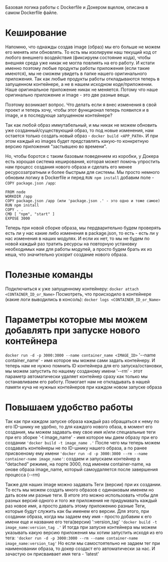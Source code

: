 Базовая логика работы с Dockerfile и Докером вцелом, описана в самом Dockerfile файле.

# Кеширование
Напомню, что однажды создав image (образ) мы его больше не можем его менять или обновлять. То есть мы изолируем наш текущий код от любого внешнего воздействия (фиксируем состояние кода), чтобы внешняя среда уже никак не могла повлиять на его работу. И кстати именно поэтому любые продукты работы приложения (если такие имеются), мы не сможем увидеть в папке нашего оригинального приложения. Так как любые продукты работы откладываются теперь в запущенном контейнере, а не в нашем исходном коде/приложении. Наше оригинальное приложение никак не меняется. Потому что наше оригинально приложение и image - это две разные вещи.

Поэтому возникает вопрос. Что делать если я внес изменения в свой проект и теперь хочу, чтобы этот функционал теперь появился и в image, и в последующе запущенном контейнере?

Так как любой образ иммутабельный, и мы никак не можем обновить уже созданный/существующий образ, то под новые изменения, нам остается только создать новый образ - `docker build <APP_PATH>`. И при этом каждый из images будет представлять какую-то конкретную версию приложения "застывшею во времени".

Но, чтобы боротся с таким базовым поведением из коробки, у Докера есть хорошая система кеширования, которая может помочь упростить нам процесс создания нового образа и сделать его менее ресурсозатратным и более быстрым для системы. Мы просто немного обновим логику в Dockerfile и перед `RUN npm install` добавим поле - `COPY package.json /app`:
```
FROM node 
WORKDIR /app
COPY package.json /app (или 'package.json .' - это одно и тоже самое)
RUN npm install
COPY . .
CMD [ "npm", "start" ]
EXPOSE 3000
```
Теперь при новой сборке образа, мы пердварительно будем проверять есть ли у нас какие либо изменения в package.json, то есть - есть ли у нас изменения в наших модулях. И если их нет, то мы не будем по новой каждый раз тратить ресурсы на повторную установку необходимых нам для работы модулей, а просто будем брать их из кеша, что значительно ускорит создание нового образа.

# Полезные команды
Подключиться к уже запущенному контейнеру: `docker attach <CONTAINER_ID_or_Name>`
Посмотреть, что происходило в контейнере (какие логи выводились в консоль): `docker logs <CONTAINER_ID_or_Name>`

# Параметры которые мы можем добавлять при запуске нового контейнера
`docker run -d -p 3000:3000 --name container_name <IMAGE_ID>`
'--name container_name' - имя которое мы можем сами задать контейнеру. И теперь нам не нужно помнить ID контейнера для его запуска/остановки, мы можем запустить по нашему созданому имени
'--rm' - этот параметр автоматически удаляет контейнер сразу как только мы останавливаем его работу. Помогает нам не откладывать в нашей памяти куча не нужных контейнеров при каждом новом запуске образа

# Повышаем удобство работы
Так как при каждом запуске образа каждый раз обращаться к нему по его ID-шнику не удобно, то для каждого нового обаза, в момент его создания, мы можем задавать ему свое имя и/или специальные теги при его зборке
'-t image_name' - имя которое мы даем образу при его создании
`'docker build -t image_name .'`
После чего мы теперь можем создавать контейнеры не по ID-шнику нашего образа, а по ранее присвоеному ему имени
`'docker run -d -p 3000:3000 --rm --name container-name image_name'`: создаем и запускаем контейнер в “detached” режиме, на порте 3000, под именем container-name, на онове образа image_name, который самоудаляется после завершения процесса (--rm)

Также для наших image можно задавать Теги (версии) при их создании. То есть мы можем создать много образов с одинаковым именем но дать всем им разные теги. В итоге это можно использовать чтобы для разных версий одного и того же приложения не придумавать каждый раз новое имя, а просто давать этому приложению разные Теги, которые будут служить как бы именем его версии.
Для этого, при создании образа, когда мы задаем ему имя - просто добавим к его имени еще и название его тега(версии) ':version_tag'
`'docker build -t image_name:version_tag .'`
И тогда при запуске контейнера мы можем указывать какую версию приложения мы хотим запустить исходя из его тега:
`'docker run -d -p 3000:3000 --rm --name container-name image_name:version_tag'`
Но если мы самостоятельно не задаем тег при наименовании образа, то докер создаст его автоматически за нас. И зачастую он присваивает имя тега - 'latest'
